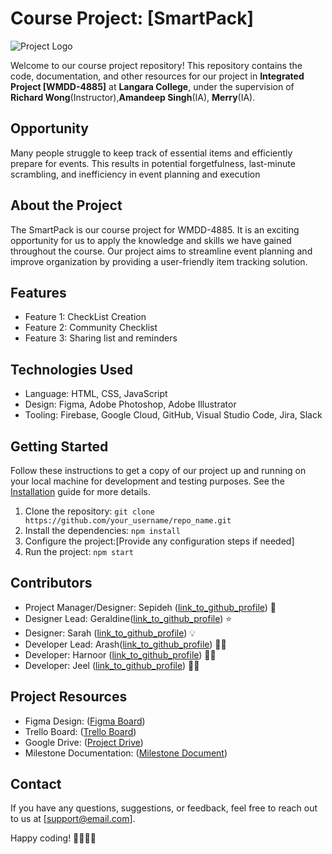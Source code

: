 # Course Project: [SmartPack]

![Project Logo](link_to_logo.png)

Welcome to our course project repository! This repository contains the code, documentation, and other resources for our project in **Integrated Project [WMDD-4885]** at **Langara College**, under the supervision of **Richard Wong**(Instructor),**Amandeep Singh**(IA), **Merry**(IA).

## Opportunity
Many people struggle to keep track of essential items and efficiently prepare for events. This results in potential forgetfulness, last-minute scrambling, and inefficiency in event planning and execution

## About the Project
The SmartPack is our course project for WMDD-4885. It is an exciting opportunity for us to apply the knowledge and skills we have gained throughout the course. Our project aims to streamline event planning and improve organization by providing a user-friendly item tracking solution. 

## Features
- Feature 1: CheckList Creation
- Feature 2: Community Checklist
- Feature 3: Sharing list and reminders

## Technologies Used
- Language: HTML, CSS, JavaScript
- Design: Figma, Adobe Photoshop, Adobe Illustrator
- Tooling: Firebase, Google Cloud, GitHub, Visual Studio Code, Jira, Slack
  
## Getting Started
Follow these instructions to get a copy of our project up and running on your local machine for development and testing purposes. See the [Installation](link_to_installation_guide.md) guide for more details.

1. Clone the repository: `git clone https://github.com/your_username/repo_name.git`
2. Install the dependencies: `npm install`
3. Configure the project:[Provide any configuration steps if needed]
4. Run the project: `npm start`

## Contributors
- Project Manager/Designer: Sepideh ([link_to_github_profile](https://github.com/Sepidehsahar)) 🚀
- Designer Lead: Geraldine([link_to_github_profile](https://github.com/Gsuccar)) ⭐️
- Designer: Sarah ([link_to_github_profile](https://github.com/Sclavijoescand00)) 💡
- Developer Lead: Arash([link_to_github_profile](https://github.com/arashghezavati)) 👨‍💻
- Developer: Harnoor ([link_to_github_profile](https://github.com/harnoor497)) 👨‍💻
- Developer: Jeel ([link_to_github_profile](https://github.com/iamjeel)) 👨‍💻

## Project Resources
- Figma Design: ([Figma Board]([link_to_figma_board](https://www.figma.com/file/EuVzZ7jaBNGDA85ltOXHlO/Project-1?type=design&node-id=284-10288&mode=design&t=NFGfcKp90fyjvrrn-0)))
- Trello Board: ([Trello Board]([link_to_trello_board](https://integratedproject001.atlassian.net/jira/software/projects/SMAR/boards/1)))
- Google Drive: ([Project Drive]([link_to_drive](https://drive.google.com/drive/u/0/folders/1LWzYA2GaAlgrbAUf569vP4rAfx0i8Gyo)))
- Milestone Documentation: ([Milestone Document]([link_to_milestone_doc](https://docs.google.com/document/d/1fynNlpywlqeG0icAmxzlLbLCySsrVN7qvKHvFp2YvJQ/edit)))

## Contact
If you have any questions, suggestions, or feedback, feel free to reach out to us at [support@email.com].

Happy coding! 👩‍💻👨‍💻
